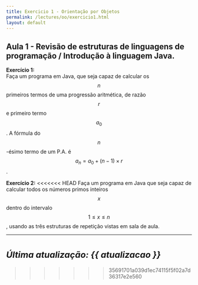 ```yaml
---
title: Exercicio 1 - Orientação por Objetos
permalink: /lectures/oo/exercicio1.html 
layout: default 
---
```


## Aula 1 - Revisão de estruturas de linguagens de programação / Introdução à linguagem Java.

**Exercício 1:**  
Faça um programa em Java, que seja capaz de calcular os $$n$$ primeiros termos de uma progressão aritmética, de razão $$r$$ e primeiro termo $$a_0$$. A fórmula do $$n$$-ésimo termo de um P.A. é $$a_n = a_0 + (n-1)\times r$$.


**Exercício 2:**
<<<<<<< HEAD
Faça um programa em Java que seja capaz de calcular todos os números primos inteiros $$x$$ dentro do intervalo $$1 \leq x \leq n$$, usando as três estruturas de repetição vistas em sala de aula.

---
<sup>_Última atualização: {{ atualizacao }}_</sup>
=======
>>>>>>> 35691701a039d1ec74115f5f02a7d36317e2e560
